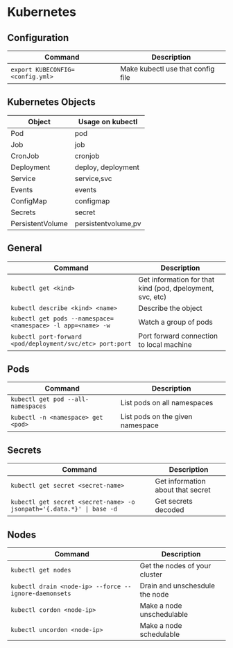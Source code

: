 # Kubernetes
## Configuration
| Command | Description |
| - | - |
| `export KUBECONFIG=<config.yml>` | Make kubectl use that config file | 

## Kubernetes Objects
| Object | Usage on kubectl |
| - | - |
| Pod | pod | 
| Job | job |
| CronJob | cronjob |
| Deployment | deploy, deployment |
| Service | service,svc |
| Events | events |
| ConfigMap | configmap |
| Secrets | secret | 
| PersistentVolume | persistentvolume,pv |

## General
| Command | Description |
| - | - |
| `kubectl get <kind>` | Get information for that kind (pod, dpeloyment, svc, etc) | 
| `kubectl describe <kind> <name>` | Describe the object | 
| `kubectl get pods --namespace=<namespace> -l app=<name> -w` | Watch a group of pods |
| `kubectl port-forward <pod/deployment/svc/etc> port:port` | Port forward connection to local machine |

## Pods
| Command | Description |
| - | - |
| `kubectl get pod --all-namespaces` | List pods on all namespaces|
| `kubectl -n <namespace> get <pod>` | List pods on the given namespace |

## Secrets
| Command | Description |
| - | - |
| `kubectl get secret <secret-name>` | Get information about that secret |
| `kubectl get secret <secret-name> -o jsonpath='{.data.*}' \| base -d` | Get secrets decoded |

## Nodes
| Command | Description |
| - | - |
| `kubectl get nodes` | Get the nodes of your cluster |
| `kubectl drain <node-ip> --force --ignore-daemonsets`| Drain and unschesdule the node |
| `kubectl cordon <node-ip>` | Make a node unschedulable |
| `kubectl uncordon <node-ip>` | Make a node schedulable |

